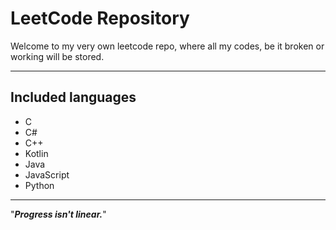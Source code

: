 # LeetCode Repository

Welcome to my very own leetcode repo, where all my codes, be it broken or working will be stored.

---

## Included languages

- C
- C#
- C++
- Kotlin
- Java
- JavaScript
- Python

---

"***Progress isn't linear.***"
